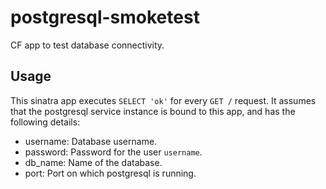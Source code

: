 # postgresql-smoketest
CF app to test database connectivity.

## Usage

This sinatra app executes `SELECT 'ok'` for every `GET /` request.
It assumes that the postgresql service instance is bound to this app, and has the following details:
* username: Database username.
* password: Password for the user `username`.
* db_name: Name of the database.
* port: Port on which postgresql is running.
